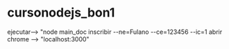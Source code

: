 # cursonodejs_bon1

ejecutar--> "node main_doc inscribir --ne=Fulano --ce=123456 --ic=1
abrir chrome --> "localhost:3000"
